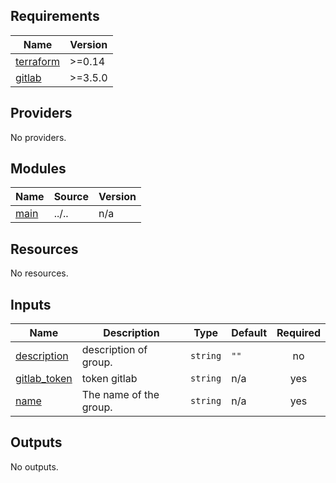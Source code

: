 <!-- BEGIN_TF_DOCS -->
## Requirements

| Name | Version |
|------|---------|
| <a name="requirement_terraform"></a> [terraform](#requirement\_terraform) | >=0.14 |
| <a name="requirement_gitlab"></a> [gitlab](#requirement\_gitlab) | >=3.5.0 |

## Providers

No providers.

## Modules

| Name | Source | Version |
|------|--------|---------|
| <a name="module_main"></a> [main](#module\_main) | ../.. | n/a |

## Resources

No resources.

## Inputs

| Name | Description | Type | Default | Required |
|------|-------------|------|---------|:--------:|
| <a name="input_description"></a> [description](#input\_description) | description of group. | `string` | `""` | no |
| <a name="input_gitlab_token"></a> [gitlab\_token](#input\_gitlab\_token) | token gitlab | `string` | n/a | yes |
| <a name="input_name"></a> [name](#input\_name) | The name of the group. | `string` | n/a | yes |

## Outputs

No outputs.
<!-- END_TF_DOCS -->